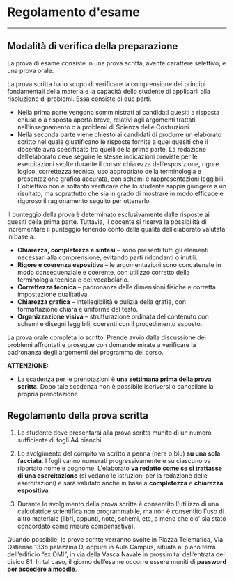 
# Regolamento d'esame 
---

## Modalità di verifica della preparazione

La prova di esame consiste in una prova scritta, avente carattere selettivo, e una prova orale.

La prova scritta ha lo scopo di verificare la comprensione dei principi fondamentali della materia e la capacità dello studente di applicarli alla risoluzione di problemi. Essa consiste di due parti. 
- Nella prima parte vengono somministrati ai candidati quesiti a risposta chiusa o a risposta aperta breve, relativi agli argomenti trattati nell’insegnamento o a problemi di Scienza delle Costruzioni.
- Nella seconda parte viene chiesto ai candidati di produrre un elaborato scritto nel quale giustificano le risposte fornite a quei quesiti che il docente avrà specificato tra quelli della prima parte. La redazione dell’elaborato deve seguire le stesse indicazioni previste per le esercitazioni svolte durante il corso: chiarezza dell’esposizione, rigore logico, correttezza tecnica, uso appropriato della terminologia e presentazione grafica accurata, con schemi e rappresentazioni leggibili. L’obiettivo non è soltanto verificare che lo studente sappia giungere a un risultato, ma soprattutto che sia in grado di mostrare in modo efficace e rigoroso il ragionamento seguito per ottenerlo.

Il punteggio della prova è determinato esclusivamente dalle risposte ai quesiti della prima parte. Tuttavia, il docente si riserva la possibilità di incrementare il punteggio tenendo conto della qualità dell’elaborato valutata in base a:
- **Chiarezza, completezza e sintesi** – sono presenti tutti gli elementi necessari alla comprensione, evitando parti ridondanti o inutili.
- **Rigore e coerenza espositiva** – le argomentazioni sono concatenate in modo consequenziale e coerente, con utilizzo corretto della terminologia tecnica e del vocabolario.
- **Correttezza tecnica** – padronanza delle dimensioni fisiche e corretta impostazione qualitativa.
- **Chiarezza grafica** – intellegibilità e pulizia della grafia, con formattazione chiara e uniforme del testo.
- **Organizzazione visiva** – strutturazione ordinata del contenuto con schemi e disegni leggibili, coerenti con il procedimento esposto.

La prova orale completa lo scritto. Prende avvio dalla discussione dei problemi affrontati e prosegue con domande mirate a verificare la padronanza  degli argomenti del programma del corso. 


 **ATTENZIONE:**

- La scadenza per le prenotazioni è **una settimana prima della prova scritta**. Dopo tale scadenza non è possibile iscriversi o cancellare la propria prenotazione

## Regolamento della prova scritta

1) Lo studente deve presentarsi alla prova scritta munito di un numero sufficiente di fogli A4 bianchi. 

2) Lo svolgimento del compito va scritto a penna (nera o blu) **su una sola facciata**. I fogli vanno numerati progressivamente e su ciascuno va riportato nome e cognome. L'elaborato **va redatto come se si trattasse di una esercitazione** (si vedano le istruzioni per la redazione delle esercitazioni) e sarà valutato anche in base a **completezza** e **chiarezza espositiva**.

3) Durante lo svolgimento della prova scritta è consentito l'utilizzo di una calcolatrice scientifica non programmabile, ma non è consentito l'uso di altro materiale (libri, appunti, note, schemi, etc, a meno che cio' sia stato concordato come misura compensativa).

Quando possibile, le prove scritte verranno svolte in Piazza Telematica, Via Ostiense 133b palazzina D, oppure in Aula Campus, situata al piano terra dell’edificio “ex OMI”, in via della Vasca Navale in prossimita’ dell’entrata del civico 81. In tal caso, il giorno dell’esame occorre essere muniti di **password per accedere a moodle**.

